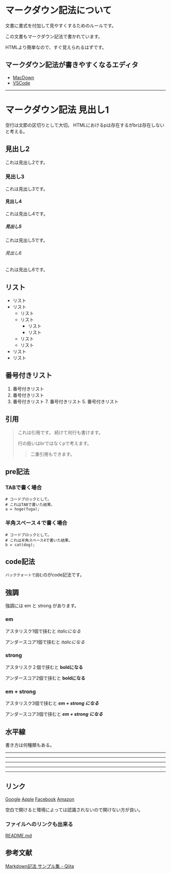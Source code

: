 # マークダウン記法について

文書に書式を付加して見やすくするためのルールです。

この文書もマークダウン記法で書かれています。

HTMLより簡単なので、すぐ覚えられるはずです。

## マークダウン記法が書きやすくなるエディタ

* [MacDown](用語-MacDown.md)
* [VSCode](用語-VSCode.md)

- - -

# マークダウン記法 見出し1

空行は文節の区切りとして大切。
HTMLにおけるpは存在するがbrは存在しないと考える。

## 見出し2
これは見出し2です。
### 見出し3
これは見出し3です。
#### 見出し4
これは見出し4です。
##### 見出し5
これは見出し5です。
###### 見出し6
これは見出し6です。

## リスト

- リスト
- リスト
	- リスト
	- リスト
		- リスト
		- リスト
	- リスト
	- リスト
- リスト
- リスト

## 番号付きリスト

1. 番号付きリスト
1. 番号付きリスト
1. 番号付きリスト
	7. 番号付きリスト
	5. 番号付きリスト

## 引用

> これは引用です。
> 続けて何行も書けます。
> 
> 行の扱いはbrではなくpで考えます。
> 
> > 二重引用もできます。
> > 
> 
> 

## pre記法

### TABで書く場合

	# コードブロックとして。
	# これはTABで書いた結果。
	a = hoge(fuga);

### 半角スペース４で書く場合

    # コードブロックとして。
    # これは半角スペース4で書いた結果。
    b = cat(dog);

## code記法

`バッククォートで囲む`のがcode記法です。

## 強調

強調には em と strong があります。

### em

アスタリスク1個で挟むと *italicになる* 

アンダースコア1個で挟むと _italicになる_

### strong

アスタリスク２個で挟むと **boldになる**

アンダースコア2個で挟むと __boldになる__

### em + strong

アスタリスク3個で挟むと ***em + strong になる***

アンダースコア3個で挟むと ___em + strong になる___

## 水平線

書き方は何種類もある。

***
___

---

_ _ _

* * *

## リンク

[Google](https://www.google.co.jp)
[Apple](https://apple.com)
[Facebook](https://facebook.com)
[Amazon](https://www.amazon.co.jp/)

空白で開けると環境によっては認識されないので開けない方が良い。

### ファイルへのリンクも出来る

[README.md](README.md)

## 参考文献

[Markdown記法 サンプル集 - Qiita](https://qiita.com/tbpgr/items/989c6badefff69377da7)

